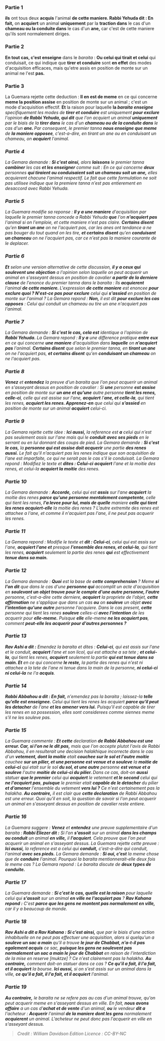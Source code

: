 
### Partie 1
<b>ils</b> ont tous deux <b>acquis</b> l'animal <b>de cette maniere. Rabbi Yehuda dit : En fait,</b> on <b>acquiert</b> un animal <b>uniquement</b> par la <b>traction dans</b> le cas d'un <b>chameau ou la conduite dans</b> le cas d'un <b>ane,</b> car c'est de cette maniere qu'ils sont normalement diriges.

### Partie 2
<b>En tout cas, c'est enseigne</b> dans le <i>baraita</i> : <b>Ou celui qui tirait et celui</b> qui conduisait,</b> ce qui indique que <b>tirer et conduire</b> sont <b>en effet</b> des modes d'acquisition efficaces, mais qu'etre assis</b> en position de monte sur un animal ne l'est <b>pas.</b>

### Partie 3
La Guemara rejette cette deduction : <b>Il en est de meme</b> en ce qui concerne <b>meme la position assise</b> en position de monte sur un animal ; c'est un mode d'acquisition effectif. <b>Et</b> la raison pour laquelle <b>la <i>baraita</b> <b>enseigne</b> specifiquement les modes de <b>tirer et conduire</b> est uniquement <b>pour exclure</b> l'opinion <b>de Rabbi Yehuda, qui dit</b> que l'on acquiert un animal <b>uniquement</b> par le biais de la <b>tirer dans</b> le cas d'un <b>chameau ou de la conduite dans</b> le cas d'un <b>ane. </b> Par consequent, le premier <i>tanna</i> <b>nous enseigne que meme</b> de <b>la maniere opposee</b>, c'est-a-dire, en tirant un ane ou en conduisant un chameau, on <b>acquiert</b> l'animal.

### Partie 4
La Gemara demande : <b>Si c'est ainsi,</b> alors <b>laissons</b> le premier <i>tanna</i> <b>combiner</b> les cas <b>et les enseigner</b> comme suit : En ce qui concerne <b>deux</b> personnes <b>qui tiraient ou conduisaient soit un chameau soit un ane,</b> elles acquierent chacune l'animal respectif. Le fait que cette formulation ne soit pas utilisee indique que la premiere <i>tanna</i> n'est pas entierement en desaccord avec Rabbi Yehuda.

### Partie 5
La Guemara modifie sa reponse : <b>Il y a une maniere</b> d'acquisition par laquelle le premier <i>tanna</i> concede a Rabbi Yehuda <b>que</b> l'on <b>n'acquiert pas</b> l'animal si on l'emploie, et cette maniere n'est pas claire. <b>Certains disent</b> qu'en <b>tirant un ane</b> on ne l'acquiert pas, car les anes ont tendance a ne pas bouger du tout quand on les tire, <b>et certains disent</b> qu'en <b>conduisant un chameau</b> on ne l'acquiert pas, car ce n'est pas la maniere courante de le deplacer.

### Partie 6
<b>Et</b> selon une version alternative de cette discussion, <b>il y a ceux qui soulevent une objection</b> a l'opinion selon laquelle on peut acquerir un animal en s'asseyant dessus en position de cavalier <b>a partir de la derniere clause</b> de l'enonce du premier <i>tanna</i> dans le <i>baraita</i> : Ils <b>acquierent</b> l'animal <b>de cette maniere. </b> L'expression <b>de cette maniere</b> est enoncee <b>pour exclure quoi ? N'est-ce pas pour exclure</b> celui qui <b>s'assied</b> en position de monte sur l'animal ? La Gemara repond : <b>Non,</b> il est dit <b>pour exclure les cas opposes</b> : Celui qui conduit un chameau ou tire un ane n'acquiert pas l'animal.

### Partie 7
La Gemara demande : <b>Si c'est le cas, cela est</b> identique a l'opinion de <b>Rabbi Yehuda.</b> La Gemara repond : <b>Il y a</b> une difference pratique <b>entre eux</b> en ce qui concerne <b>une maniere</b> d'acquisition dans <b>laquelle</b> on <b>n'acquiert pas</b> l'animal. <b>Certains disent</b> que selon le premier <i>tanna</i>, en <b>tirant un ane</b> on ne l'acquiert pas, <b>et certains disent</b> qu'en <b>conduisant un chameau</b> on ne l'acquiert pas.

### Partie 8
<b>Venez</b> et <b>entendez</b> la preuve d'un <i>baraita</i> que l'on peut acquerir un animal en s'asseyant dessus en position de cavalier : Si <b>une</b> personne <b>est assise</b> en position de monte sur <b>un ane et qu'une</b> autre personne <b>tient les renes, celle-ci</b>, celle qui est assise sur l'ane, <b>acquiert</b> l'<b>ane, et celle-la</b>, qui tient les renes, <b>acquiert les renes. Apprenez-en</b> que celui qui <b>s'assied</b> en position de monte sur un animal <b>acquiert</b> celui-ci.

### Partie 9
La Gemara rejette cette idee : <b>Ici aussi,</b> la reference est <b>a</b> celui qui n'est pas seulement assis sur l'ane mais qui le <b>conduit</b> <b>avec ses pieds</b> en le serrant ou en lui donnant des coups de pied. La Gemara demande : <b>Si c'est le cas,</b> la <b>personne qui est assise doit acquerir</b> une partie <b>des renes aussi.</b> Le fait qu'il n'acquiert pas les renes indique que son acquisition de l'ane est imparfaite, ce qui ne serait pas le cas s'il le conduisait. La Gemara repond : Modifiez le texte et <b>dites : Celui-ci</b> <b>acquiert</b> l'ane et la moitie</b> des renes, et celui-la</b> <b>acquiert la moitie</b> des renes.</b>

### Partie 10
La Gemara demande : <b>Accorde,</b> celui qui est <b>assis</b> sur l'ane <b>acquiert</b> la moitie des renes <b>parce qu'une personne mentalement competente</b>, celle qui tient les renes, <b>l'a levee pour lui, mais de quelle</b> maniere <b>celle qui tient les renes acquiert-elle</b> la moitie des renes ? L'autre extremite des renes est attachee a l'ane, et comme il n'acquiert pas l'ane, il ne peut pas acquerir les renes.

### Partie 11
La Gemara repond : Modifie le texte et <b>dit : Celui-ci</b>, celui qui est assis sur l'ane, <b>acquiert l'ane et</b> presque <b>l'ensemble des renes, et celui-la</b>, qui tient les renes, <b>acquiert</b> seulement la partie des renes <b>qui</b> est effectivement <b>tenue dans sa main.</b>

### Partie 12
La Gemara demande : <b>Quoi</b> est la base de <b>cette comprehension</b> ? Meme <b>si l'on dit</b> que dans le cas d'une <b>personne qui</b> accomplit un acte d'acquisition en <b>soulevant un objet trouve pour le compte d'une autre personne, l'autre</b> personne, c'est-a-dire cette derniere, <b>acquiert</b> la propriete de l'objet, <b>cette affirmation</b> ne s'applique que dans un cas <b>ou</b> on <b>souleve</b> un objet <b>avec l'intention qu'une autre</b> personne l'acquiere. Dans le cas present, <b>cette</b> personne qui tient les renes <b>souleve</b> celles-ci <b>avec l'intention</b> de les acquerir pour <b>elle-meme.</b> Puisque <b>elle</b> elle-meme <b>ne les acquiert pas</b>, comment <b>peut-elle les <b>acquerir</b> pour d'autres personnes ?</b>

### Partie 13
<b>Rav Ashi a dit :</b> Emendez la <i>baraita</i> et dites : <b>Celui-ci</b>, qui est assis sur l'ane et le conduit, <b>acquiert</b> l'ane et son licol,</b> qui est attache a sa tete ; <b>et celui-la</b>, qui tient les renes, <b>acquiert</b> seulement la partie <b>qui est tenue dans sa main. Et</b> en ce qui concerne <b>le reste,</b> la partie des renes qui n'est ni attachee a la tete de l'ane ni tenue dans la main de la personne, <b>ni celui-ci</b> <b>ni celui-la</b> ne l'a <b>acquis</b>.

### Partie 14
<b>Rabbi Abbahou a dit : En fait,</b> n'emendez pas la <i>baraita</i> ; laissez-la <b>telle qu'elle est enseignee.</b> Celui qui tient les renes les acquiert <b>parce qu'il peut les detacher</b> de l'ane <b>et les amener vers lui.</b> Puisqu'il est capable de tirer les renes en sa possession, elles sont considerees comme siennes meme s'il ne les souleve pas.

### Partie 15
La Guemara commente : <b>Et cette</b> declaration <b>de Rabbi Abbahou est une erreur. Car, si l'on ne le dit pas,</b> mais que l'on accepte plutot l'avis de Rabbi Abbahou, il en resulterait une decision halakhique incorrecte dans le cas d'un <b>vetement, dont la moitie</b> etait <b>couchee sur le sol et l'autre moitie</b> couchee <b>sur un pilier, et une personne est venue et a souleve</b> la <b>moitie de celui-ci</b> qui etait sur le sol <b>du sol, et une autre</b> personne <b>est venue et a souleve</b> l'autre <b>moitie de celui-ci du pilier. </b> Dans ce cas, doit-on <b>aussi</b> statuer <b>que le premier</b> celui qui <b>acquiert</b> le vetement <b>et le second</b> celui qui <b>ne l'acquiert pas</b>, <b>puisque</b> le premier etait <b>capable de le detacher</b> du pilier <b>et d'amener</b> l'ensemble du vetement <b>vers lui ?</b> Ce n'est certainement pas la <i>halakha</i>. <b>Au contraire,</b> il est clair que <b>cette declaration</b> de Rabbi Abbahou est une erreur.</b> Quoi qu'il en soit, la question de savoir si l'on peut acquerir un animal en s'asseyant dessus en position de cavalier reste entiere.

### Partie 16
La Guemara suggere : <b>Venez</b> et <b>entendez</b> une preuve supplementaire d'un <i>baraita</i> : <b>Rabbi Eliezer dit :</b> Si l'on <b>s'assoit</b> sur un animal <b>dans les champs ou conduit</b> un animal <b>en ville,</b> il <b>l'acquiert</b>. Cela prouve que l'on peut acquerir un animal en s'asseyant dessus. La Guemara rejette cette preuve : <b>Ici aussi,</b> la reference est a celui qui <b>conduit,</b> c'est-a-dire qui conduit, l'animal <b>avec ses pieds.</b> La Gemara demande : <b>Si oui, c'est</b> la meme chose que de <b>conduire</b> l'animal. Pourquoi la <i>baraita</i> mentionnerait-elle deux fois le meme cas ? La Gemara repond : Le <i>baraita</i> discute de <b>deux types de conduite.</b>

### Partie 17
La Guemara demande : <b>Si c'est le cas, quelle est la raison</b> pour laquelle celui qui <b>s'assoit</b> sur un animal <b>en ville ne l'acquiert pas</b> ? <b>Rav Kahana repond :</b> C'est <b>parce que les gens ne montent pas normalement en ville,</b> car il y a beaucoup de monde.

### Partie 18
<b>Rav Ashi a dit a Rav Kahana : Si c'est ainsi,</b> que par le biais d'une action inhabituelle on ne peut pas effectuer une acquisition, alors si quelqu'un a <b>souleve un sac a main</b> qu'il a trouve <b>le jour de Chabbat, n'a-t-il pas egalement acquis</b> ce sac, <b>puisque les gens ne soulevent pas normalement un sac a main le jour de Chabbat</b> en raison de l'interdiction de la mise en reserve [<i>muktze</i>] ? Ce n'est clairement pas la <i>halakha</i>. <b>Au contraire,</b> comment doit-on statuer dans ce cas ? <b>Ce qu'il a fait, il l'a fait, et il acquiert</b> la bourse. <b>Ici aussi,</b> si on s'est assis sur un animal dans la ville, <b>ce qu'il a fait, il l'a fait, et il acquiert</b> l'animal.

### Partie 19
<b>Au contraire,</b> le <i>baraita</i> ne se refere pas au cas d'un animal trouve, qu'on peut acquerir meme en s'asseyant dessus en ville. En fait, <b>nous avons affaire</b> a un cas d'<b>achat et de vente</b> d'un animal, <b>ou</b> le vendeur <b>dit a</b> l'acheteur : <b>Acquerir</b> l'animal <b>de la maniere dont les gens</b> normalement <b>acquierent</b> un animal. L'acheteur ne peut donc pas l'acquerir en ville en s'asseyant dessus.

>Credit : William Davidson Edition
>Licence : CC-BY-NC